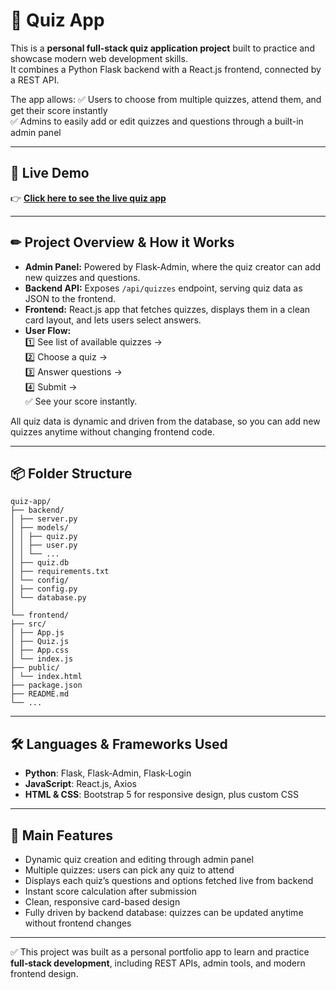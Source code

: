 # 🌟 Quiz App

This is a **personal full-stack quiz application project** built to practice and showcase modern web development skills.  
It combines a Python Flask backend with a React.js frontend, connected by a REST API.

The app allows:
✅ Users to choose from multiple quizzes, attend them, and get their score instantly  
✅ Admins to easily add or edit quizzes and questions through a built-in admin panel

---

## 🚀 **Live Demo**
👉 [**Click here to see the live quiz app**](https://your-frontend-link.vercel.app)

---

## ✏ **Project Overview & How it Works**
- **Admin Panel:** Powered by Flask‑Admin, where the quiz creator can add new quizzes and questions.  
- **Backend API:** Exposes `/api/quizzes` endpoint, serving quiz data as JSON to the frontend.
- **Frontend:** React.js app that fetches quizzes, displays them in a clean card layout, and lets users select answers.
- **User Flow:**  
  1️⃣ See list of available quizzes →  
  2️⃣ Choose a quiz →  
  3️⃣ Answer questions →  
  4️⃣ Submit →  
  ✅ See your score instantly.

All quiz data is dynamic and driven from the database, so you can add new quizzes anytime without changing frontend code.

---

## 📦 **Folder Structure**
```
quiz-app/
├── backend/
│ ├── server.py 
│ ├── models/ 
│ │ ├── quiz.py
│ │ ├── user.py
│ │ └── ...
│ ├── quiz.db 
│ ├── requirements.txt 
│ └── config/ 
│ ├── config.py
│ └── database.py
│
└── frontend/ 
├── src/
│ ├── App.js
│ ├── Quiz.js 
│ ├── App.css 
│ └── index.js
├── public/
│ └── index.html
├── package.json 
├── README.md 
└── ...
```
---

## 🛠 **Languages & Frameworks Used**
- **Python**: Flask, Flask‑Admin, Flask‑Login
- **JavaScript**: React.js, Axios
- **HTML & CSS**: Bootstrap 5 for responsive design, plus custom CSS

---

## 🌱 **Main Features**
- Dynamic quiz creation and editing through admin panel
- Multiple quizzes: users can pick any quiz to attend
- Displays each quiz’s questions and options fetched live from backend
- Instant score calculation after submission
- Clean, responsive card-based design
- Fully driven by backend database: quizzes can be updated anytime without frontend changes

---

✅ This project was built as a personal portfolio app to learn and practice **full‑stack development**, including REST APIs, admin tools, and modern frontend design.

